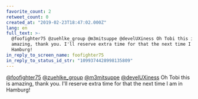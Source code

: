 ```yaml
---
favorite_count: 2
retweet_count: 0
created_at: "2019-02-23T18:47:02.000Z"
lang: en
full_text: >-
  @foofighter75 @zuehlke_group @m3mitsuppe @develUXiness Oh Tobi this is
  amazing, thank you. I'll reserve extra time for that the next time I am in
  Hamburg!
in_reply_to_screen_name: foofighter75
in_reply_to_status_id_str: "1099374428998135809"
---
```


[@foofighter75](https://twitter.com/foofighter75)
[@zuehlke_group](https://twitter.com/zuehlke_group)
[@m3mitsuppe](https://twitter.com/m3mitsuppe)
[@develUXiness](https://twitter.com/develUXiness) Oh Tobi this is amazing, thank
you. I'll reserve extra time for that the next time I am in Hamburg!

